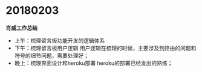 # 20180203

**肖威工作总结**
- 上午：梳理留言板功能开发的逻辑体系
- 下午：梳理留言板用户逻辑
用户逻辑在梳理的时候，主要涉及到路由的问题和符号的细节问题，需要处理好；
- 晚上：梳理界面设计和heroku部署
heroku的部署已经发出的熟练；
